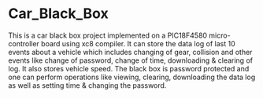 # Car_Black_Box
This is a car black box project implemented on a PIC18F4580 micro-controller board using xc8 compiler. It can store the data log of last 10 events about a vehicle which includes changing of gear, collision and other events like change of password, change of time, downloading &amp; clearing of log. It also stores vehicle speed. The black box is password protected and one can perform operations like viewing, clearing, downloading the data log as well as setting time &amp; changing the password.
